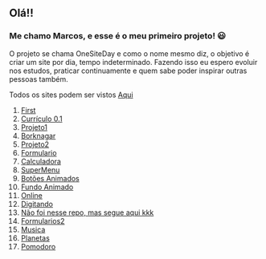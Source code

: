 ## Olá!!
### Me chamo Marcos, e esse é o meu primeiro projeto! :smiley:

O projeto se chama OneSiteDay e como o nome mesmo diz, o objetivo é criar um site por dia, tempo indeterminado. Fazendo isso eu espero evoluir nos estudos, praticar continuamente e quem sabe poder inspirar outras pessoas também.

Todos os sites podem ser vistos
[Aqui](https://arcmarcos.netlify.app/)

1. [First](https://github.com/arcmarcos/OneSiteDay/tree/master/sites/01_first)
2. [Currículo 0.1](https://github.com/arcmarcos/OneSiteDay/tree/master/sites/02_curriculo)
3. [Projeto1](https://github.com/arcmarcos/OneSiteDay/tree/master/sites/03_projeto1)
4. [Borknagar](https://github.com/arcmarcos/OneSiteDay/tree/master/sites/04_borknagar)
5. [Projeto2](https://github.com/arcmarcos/OneSiteDay/tree/master/sites/05_projeto2)
6. [Formulario](https://github.com/arcmarcos/OneSiteDay/tree/master/sites/06_formulario)
7. [Calculadora](https://github.com/arcmarcos/OneSiteDay/tree/master/sites/07_calculadora)
8. [SuperMenu](https://github.com/arcmarcos/OneSiteDay/tree/master/sites/08_menu)
9. [Botões Animados](https://github.com/arcmarcos/OneSiteDay/tree/master/sites/09_animatedbuttons)
10. [Fundo Animado](https://github.com/arcmarcos/OneSiteDay/tree/master/sites/10_fundoanimado)
11. [Online](https://arcmarcos.netlify.app/)
12. [Digitando](https://github.com/arcmarcos/OneSiteDay/tree/master/sites/12_typing)
13. [Não foi nesse repo, mas segue aqui kkk](https://github.com/arcmarcos/RecodePro2020/tree/master/fullstackeletro_HTML)
14. [Formularios2](https://github.com/arcmarcos/OneSiteDay/tree/master/sites/14_formulario2)
15. [Musica](https://github.com/arcmarcos/OneSiteDay/tree/master/sites/15_musica)
16. [Planetas](https://github.com/arcmarcos/OneSiteDay/tree/master/sites/16_planets)
17. [Pomodoro](https://github.com/arcmarcos/OneSiteDay/tree/master/sites/17_pomodoro)
